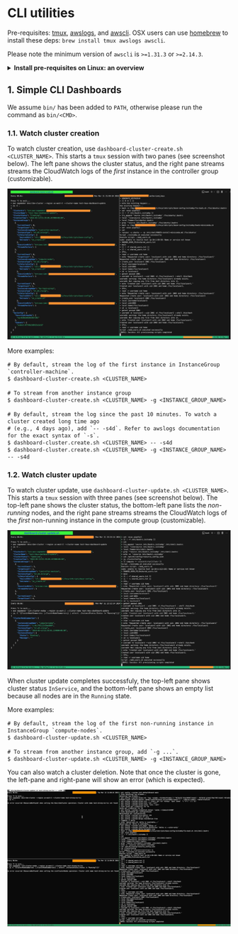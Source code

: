 # CLI utilities

Pre-requisites: [tmux](https://github.com/tmux/tmux/wiki),
[awslogs](https://github.com/jorgebastida/awslogs), and [awscli](https://aws.amazon.com/cli/). OSX
users can use [homebrew](https://brew.sh) to install these deps: `brew install tmux awslogs awscli`.

Please note the minimum version of `awscli` is `>=1.31.3` or `>=2.14.3`.

<details>
<summary><b>Install pre-requisites on Linux: an overview</b></summary>

Linux users should refer the installation instructions from those dependencies. Typically:

- `tmux` is usually available via package managers (e.g., `apt`, `yum`, etc.).
- `awslogs` is a Python package and can be installed with different ways: Linux package manager (if
  your distro provides this dependency), `pip`, or your preferred environment manager (e.g.,
  `conda`, `virtualenv`, etc.).
- `awscli` [installation steps](https://aws.amazon.com/cli/).

</details>

## 1. Simple CLI Dashboards

We assume `bin/` has been added to `PATH`, otherwise please run the command as `bin/<CMD>`.

### 1.1. Watch cluster creation

To watch cluster creation, use `dashboard-cluster-create.sh <CLUSTER_NAME>`. This starts a `tmux`
session with two panes (see screenshot below). The left pane shows the cluster status, and the right
pane streams streams the CloudWatch logs of the *first* instance in the controller group
(customizable).

![Dashboard for cluster creation](dashboard-cluster-create.jpg)

More examples:

```console
# By default, stream the log of the first instance in InstanceGroup `controller-machine`.
$ dashboard-cluster-create.sh <CLUSTER_NAME>

# To stream from another instance group
$ dashboard-cluster-create.sh <CLUSTER_NAME> -g <INSTANCE_GROUP_NAME>

# By default, stream the log since the past 10 minutes. To watch a cluster created long time ago
# (e.g., 4 days ago), add `-- -s4d`. Refer to awslogs documentation for the exact syntax of `-s`.
$ dashboard-cluster.create.sh <CLUSTER_NAME> -- -s4d
$ dashboard-cluster.create.sh <CLUSTER_NAME> -g <INSTANCE_GROUP_NAME> -- -s4d
```

### 1.2. Watch cluster update

To watch cluster update, use `dashboard-cluster-update.sh <CLUSTER_NAME>`. This starts a `tmux`
session with three panes (see screenshot below). The top-left pane shows the cluster status, the
bottom-left pane lists the *non-running* nodes, and the right pane streams streams the CloudWatch
logs of the *first* non-running instance in the compute group (customizable).

![Dashboard for cluster update](dashboard-cluster-update.jpg)

When cluster update completes successfuly, the top-left pane shows cluster status `InService`, and
the bottom-left pane shows an empty list because all nodes are in the `Running` state.

More examples:

```console
# By default, stream the log of the first non-running instance in InstanceGroup `compute-nodes`.
$ dashboard-cluster-update.sh <CLUSTER_NAME>

# To stream from another instance group, add `-g ...`.
$ dashboard-cluster-update.sh <CLUSTER_NAME> -g <INSTANCE_GROUP_NAME>
```

You can also watch a cluster deletion. Note that once the cluster is gone, the left-pane and
right-pane will show an error (which is expected).

![Dashboard for cluster delete](dashboard-cluster-delete.jpg)
